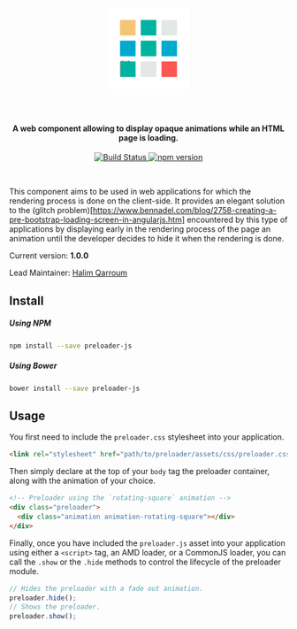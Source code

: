 <h1 align="center">
  <br>
  <a href="#"><img width="150" src="https://github.com/HQarroum/preloader/blob/master/assets/images/rotating-square.gif" alt="preloader-js" /></a>
  <br><br>
</h1>

<h4 align="center">A web component allowing to display opaque animations while an HTML page is loading.</h4>

<p align="center">
  <a href="https://travis-ci.org/HQarroum/preloader">
    <img src="https://travis-ci.org/HQarroum/preloader.svg?branch=master"
         alt="Build Status">
  </a>
  <a href="https://badge.fury.io/js/preloader-js">
    <img src="https://badge.fury.io/js/preloader-js.svg" alt="npm version" height="18">
  </a>
</p>
<br>

This component aims to be used in web applications for which the rendering process is done on the client-side. It provides an elegant solution to the (glitch problem)[https://www.bennadel.com/blog/2758-creating-a-pre-bootstrap-loading-screen-in-angularjs.htm] encountered by this type of applications by displaying early in the rendering process of the page an animation until the developer decides to hide it when the rendering is done.

Current version: **1.0.0**

Lead Maintainer: [Halim Qarroum](mailto:hqm.post@gmail.com)

## Install

##### Using NPM

```bash
npm install --save preloader-js
```

##### Using Bower
```bash
bower install --save preloader-js
```

## Usage

You first need to include the `preloader.css` stylesheet into your application.

```html
<link rel="stylesheet" href="path/to/preloader/assets/css/preloader.css">
```

Then simply declare at the top of your `body` tag the preloader container, along with the animation of your choice.

```html
<!-- Preloader using the `rotating-square` animation -->
<div class="preloader">
  <div class="animation animation-rotating-square"></div>
</div>
```

Finally, once you have included the `preloader.js` asset into your application using either a `<script>` tag, an AMD loader, or a CommonJS loader, you can call the `.show` or the `.hide` methods to control the lifecycle of the preloader module.

```js
// Hides the preloader with a fade out animation.
preloader.hide();
// Shows the preloader.
preloader.show();
```
